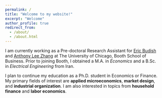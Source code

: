 ```yaml
---
permalink: /
title: "Welcome to my website!"
excerpt: "Welcome"
author_profile: true
redirect_from: 
  - /about/
  - /about.html
---
```


I am currently working as a Pre-doctoral Research Assistant for <a href="https://faculty.chicagobooth.edu/eric.budish/index.html" target="_blank" rel="noopener noreferrer">Eric Budish</a> and <a href="https://anthonyleezhang.github.io" target="_blank" rel="noopener noreferrer">Anthony Lee Zhang</a> at The University of Chicago, Booth School of Business.
Prior to joining Booth, I obtained a M.A. in *Economics* and a B.Sc. in *Electrical Engineering* from Iran.

I plan to continue my education as a Ph.D. student in Economics or Finance. My primary fields of interest are **applied microeconomics**, **market design**, and **industrial organization**. I am also interested in topics from **household finance** and **labor economics**.




